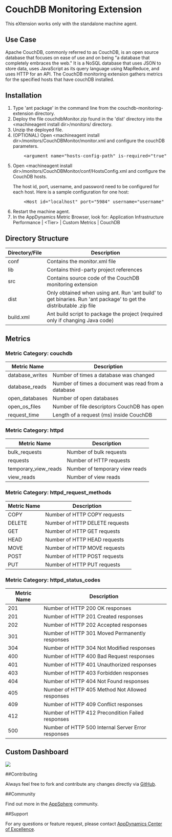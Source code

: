 CouchDB Monitoring Extension
============================
This eXtension works only with the standalone machine agent.


## Use Case

Apache CouchDB, commonly referred to as CouchDB, is an open source database that focuses on ease of use and on being "a database that completely embraces the web." It is a NoSQL database that uses JSON to store data, uses JavaScript as its query language using MapReduce, and uses HTTP for an API. The CouchDB monitoring extension gathers metrics for the specified hosts that have couchDB installed. 

## Installation
<ol>
	<li>Type 'ant package' in the command line from the couchdb-monitoring-extension directory.
	</li>
	<li>Deploy the file couchdbMonitor.zip found in the 'dist' directory into the &lt;machineagent install dir&gt;/monitors/ directory.
	</li>
	<li>Unzip the deployed file.
	</li>
	<li> (OPTIONAL) Open &lt;machineagent install dir&gt;/monitors/CouchDBMonitor/monitor.xml and configure the couchDB parameters.
<p></p>
<pre>
	&lt;argument name="hosts-config-path" is-required="true" default-value="monitors/CouchDBMonitor/conf/HostsConfig.xml" /&gt;          
</pre>
	</li>	
	<li>Open &lt;machineagent install dir&gt;/monitors/CouchDBMonitor/conf/HostsConfig.xml and configure the CouchDB hosts.
<p>The host id, port, username, and password need to be configured for each host. Here is a sample configuration for one host: </p>
<pre>
	&lt;Host id="localhost" port="5984" username="username" password="password"/&gt;          
</pre>
	</li>	
	<li> Restart the machine agent.
	</li>
	<li>In the AppDynamics Metric Browser, look for: Application Infrastructure Performance | &lt;Tier&gt; | Custom Metrics | CouchDB
	</li>
</ol>

## Directory Structure

| Directory/File | Description |
|----------------|-------------|
|conf            | Contains the monitor.xml file|
|lib             | Contains third-party project references |
|src             | Contains source code of the CouchDB monitoring extension |
|dist            | Only obtained when using ant. Run 'ant build' to get binaries. Run 'ant package' to get the distributable .zip file |
|build.xml       | Ant build script to package the project (required only if changing Java code) |

## Metrics

### Metric Category: couchdb

|Metric Name           | Description     |
|----------------------|-----------------|
|database_writes       | Number of times a database was changed |
|database_reads        | Number of times a document was read from a database |
|open_databases        | Number of open databases |
|open_os_files         | Number of file descriptors CouchDB has open |
|request_time          | Length of a request (ms) inside CouchDB |

### Metric Category: httpd

|Metric Name           | Description     |
|----------------------|-----------------|
|bulk_requests         | Number of bulk requests |
|requests              | Number of HTTP requests |
|temporary_view_reads  | Number of temporary view reads |
|view_reads            | Number of view reads |

### Metric Category: httpd_request_methods

|Metric Name           | Description     |
|----------------------|-----------------|
|COPY       		   | Number of HTTP COPY requests |
|DELETE                | Number of HTTP DELETE requests |
|GET                   | Number of HTTP GET requests |
|HEAD                  | Number of HTTP HEAD requests |
|MOVE                  | Number of HTTP MOVE requests |
|POST                  | Number of HTTP POST requests |
|PUT                   | Number of HTTP PUT requests |

### Metric Category: httpd_status_codes

|Metric Name           | Description     |
|----------------------|-----------------|
|201       			   | Number of HTTP 200 OK responses |
|201        		   | Number of HTTP 201 Created responses |
|202        		   | Number of HTTP 202 Accepted responses |
|301         		   | Number of HTTP 301 Moved Permanently responses |
|304          		   | Number of HTTP 304 Not Modified responses |
|400         		   | Number of HTTP 400 Bad Request responses |
|401                   | Number of HTTP 401 Unauthorized responses|
|403  				   | Number of HTTP 403 Forbidden responses |
|404            	   | Number of HTTP 404 Not Found responses |
|405       		   	   | Number of HTTP 405 Method Not Allowed responses |
|409                   | Number of HTTP 409 Conflict responses |
|412                   | Number of HTTP 412 Precondition Failed responses |
|500                   | Number of  HTTP 500 Internal Server Error responses |


## Custom Dashboard

![](https://raw.github.com/Appdynamics/couchdb-monitoring-extension/master/CouchDB%20Dashboard.png?token=2880440__eyJzY29wZSI6IlJhd0Jsb2I6QXBwZHluYW1pY3MvY291Y2hkYi1tb25pdG9yaW5nLWV4dGVuc2lvbi9tYXN0ZXIvQ291Y2hEQiBEYXNoYm9hcmQucG5nIiwiZXhwaXJlcyI6MTM4NTU5OTEzNn0%3D--4847d747aff11f1492531a55ee1536699c513714)

##Contributing

Always feel free to fork and contribute any changes directly via [GitHub](https://github.com/Appdynamics/couchedb-monitoring-extension).

##Community

Find out more in the [AppSphere](http://appsphere.appdynamics.com) community.

##Support

For any questions or feature request, please contact [AppDynamics Center of Excellence](mailto:ace-request@appdynamics.com).

